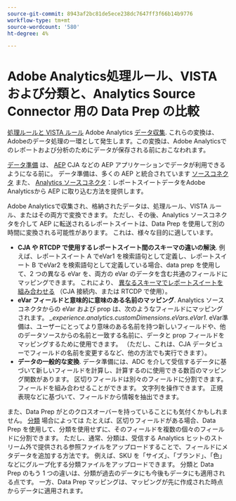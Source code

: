 ```yaml
---
source-git-commit: 8943af2bc81de5ece238dc7647ff3f66b14b9776
workflow-type: tm+mt
source-wordcount: '580'
ht-degree: 4%

---
```

# Adobe Analytics処理ルール、VISTA および分類と、Analytics Source Connector 用の Data Prep の比較

[処理ルールと VISTA ルール](https://experienceleague.adobe.com/docs/analytics/admin/admin-tools/processing-rules/processing-rules-configuration/processing-rule-order.html?lang=en) Adobe Analytics [データ収集](https://experienceleague.adobe.com/docs/analytics/analyze/reports-analytics/reporting-interface/overview-data-collection.html?lang=en). これらの変換は、Adobeのデータ処理の一環として発生します。この変換は、Adobe Analyticsでのレポートおよび分析のためにデータが保存される前におこなわれます。


[データ準備](https://experienceleague.adobe.com/docs/experience-platform/data-prep/home.html?lang=ja) は、 [AEP](https://experienceleague.adobe.com/docs/experience-platform.html?lang=en) CJA などの AEP アプリケーションでデータが利用できるようになる前に。 データ準備は、多くの AEP と統合されています [ソースコネクタ](https://experienceleague.adobe.com/docs/experience-platform/sources/home.html?lang=en) また、 [Analytics ソースコネクタ](https://experienceleague.adobe.com/docs/experience-platform/sources/ui-tutorials/create/adobe-applications/analytics.html?lang=ja)：レポートスイートデータをAdobe Analyticsから AEP に取り込む方法を提供します。

Adobe Analyticsで収集され、格納されたデータは、処理ルール、VISTA ルール、またはその両方で変換できます。 ただし、その後、Analytics ソースコネクタを介して AEP に転送されるレポートスイートは、Data Prep を使用して別の時間に変換される可能性があります。 これは、様々な目的に適しています。

* **CJA や RTCDP で使用するレポートスイート間のスキーマの違いの解決**. 例えば、レポートスイート A でeVar1 を検索語句として定義し、レポートスイート B でeVar2 を検索語句として定義している場合、data prep を使用して、2 つの異なる eVar を、両方の eVar のデータを含む共通のフィールドにマッピングできます。 これにより、 [異なるスキーマでレポートスイートを組み合わせる](https://experienceleague.adobe.com/docs/analytics-platform/using/cja-usecases/combine-report-suites.html?lang=en) （CJA 接続内、または RTCDP で使用）。
* **eVar フィールドと意味的に意味のある名前のマッピング**. Analytics ソースコネクタからの eVar および prop は、次のようなフィールドにマッピングされます。 _\_experience.analytics.customDimensions.eVars.eVar1_.  eVar準備は、ユーザーにとってより意味のある名前を持つ新しいフィールドや、他のデータソースからの名前と一致する名前に、データと prop フィールドをマッピングするために使用できます。 （ただし、これは、CJA データビューでフィールドの名前を変更するなど、他の方法でも実行できます）。
* **データの一般的な変換**. データ準備には、ADC を介して受信するデータに基づいて新しいフィールドを計算し、計算するのに使用できる数百のマッピング関数があります。 区切りフィールドは別々のフィールドに分割できます。 フィールドを組み合わせることができます。 文字列を操作できます。 正規表現などに基づいて、フィールドから情報を抽出できます。


また、Data Prep がとのクロスオーバーを持っていることにも気付くかもしれません。 [分類](https://experienceleague.adobe.com/docs/analytics/components/classifications/c-classifications.html?lang=ja) 場合によっては たとえば、区切りフィールドがある場合、Data Prep を使用して、分類を使用せずに、そのフィールドを複数の個々のフィールドに分割できます。 ただし、通常、分類は、受信する Analytics ヒットのストリーム外で提供される参照ファイルをアップロードすることで、フィールドにメタデータを追加する方法です。 例えば、SKU を「サイズ」、「ブランド」、「色」などにグループ化する分類ファイルをアップロードできます。 分類と Data Prep のもう 1 つの違いは、分類が過去のデータにも今後もデータにも適用される点です。 一方、Data Prep マッピングは、マッピングが先に作成された時点からデータに適用されます。